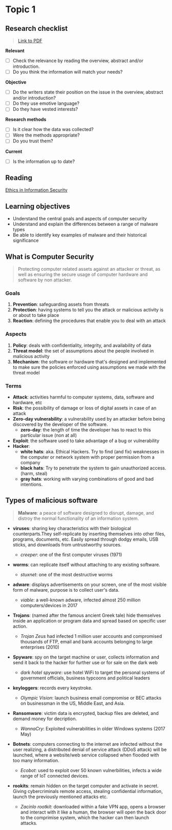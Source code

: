 # Topic 1

## Research checklist

> [Link to PDF](./Readings/independent-research-checklist.pdf)

**Relevant**

- [ ] Check the relevance by reading the overview, abstract and/or introduction.
- [ ] Do you think the information will match your needs?

**Objective**

- [ ] Do the writers state their position on the issue in the overview, abstract and/or introduction?
- [ ] Do they use emotive language?
- [ ] Do they have vested interests?

**Research methods**

- [ ] Is it clear how the data was collected?
- [ ] Were the methods appropriate?
- [ ] Do you trust them?

**Current**

- [ ] Is the information up to date?

## Reading

[Ethics in Information Security](./Readings/Ethics%20in%20Information%20Security.pdf)

## Learning objectives

- Understand the central goals and aspects of computer security
- Understand and explain the differences between a range of malware types
- Be able to identify key examples of malware and their historical significance

## What is Computer Security

> Protecting computer related assets against an attacker or threat, as well as ensuring the secure usage of computer hardware and software by non attacker.

### Goals

1. **Prevention**: safeguarding assets from threats
2. **Protection**: having systems to tell you the attack or malicious activity is or about to take place
3. **Reaction**: defining the procedures that enable you to deal with an attack

### Aspects

1. **Policy**: deals with confidentiality, integrity, and availability of data
2. **Threat model**: the set of assumptions about the people involved in malicious activity
3. **Mechanism**: the software or hardware that's designed and implemented to make sure the policies enforced using assumptions we made with the threat model

### Terms

- **Attack**: activities harmful to computer systems, data, software and hardware, etc
- **Risk**: the possibility of damage or loss of digital assets in case of an attack
- **Zero-day vulnerability**: a vulnerability used by an attacker before being discovered by the developer of the software. 
    - **zero-day**: the length of time the developer has to react to this particular issue (non at all)
- **Exploit**: the software used to take advantage of a bug or vulnerability
- **Hacker**: 
    - **white hats**: aka. Ethical Hackers. Try to find (and fix) weaknesses in the computer or network system with proper permission from a company
    - **black hats**: Try to penetrate the system to gain unauthorized access. (harm, steal)
    - **gray hats**: working with varying combinations of good and bad intentions.

## Types of malicious software

> **Malware**: a peace of software designed to disrupt, damage, and distroy the normal functionality of an information system.

- **viruses**: sharing key characteristics with their biological counterparts.They self-replicate by inserting themselves into other files, programs, documents, etc. Easily spread through dodgy emails, USB sticks, and downloads from untrustworthy sources.
    - *creeper*: one of the first computer viruses (1971)

- **worms**: can replicate itself without attaching to any existing software.
    - *stuxnet*: one of the most destructive worms

- **adware**: displays advertisements on your screen, one of the most visible form of malware, purpose is to collect user's data.
    - *viable*: a well-known adware, infected almost 250 million computers/devices in 2017

- **Trojans**: (named after the famous ancient Greek tale) hide themselves inside an application or program data and spread based on specific user action.
    - *Trojan Zeus* had infected 1 million user accounts and compromised thousands of FTP, email and bank accounts belonging to large enterprises (2010)

- **Spyware**: spy on the target machine or user, collects information and send it back to the hacker for further use or for sale on the dark web
    - *dark hotel spyware*: use hotel WiFi to target the personal systems of government officials, business typcoons and political leaders

- **keyloggers**: records every keystroke.
    - *Olympic Vision*: launch business email compromise or BEC attacks on businessman in the US, Middle East, and Asia.

- **Ransomware**: victim data is encrypted, backup files are deleted, and demand money for decription. 
    - *WannaCry*: Exploited vulnerabilities in older Windows systems (2017 May)

- **Botnets**: computers connecting to the internet are infected without the user realizing, a distributed denial of service attack (DDoS attack) will be launched, where a website/web service collapsed when flooded with too many information.
    - *Ecobot*: used to exploit over 50 known vulnerbilities, infects a wide range of IoT connected devices.

- **rookits**: remain hidden on the target computer and activate in secret. Giving cybercriminals remote access, stealing confidential information, launch the previously mentioned attacks etc.
    - *Zacinlo rootkit*: downloaded within a fake VPN app, opens a browser and interact with it like a human, the browser will open the back door to the comprimise system, which the hacker can then launch attacks.














